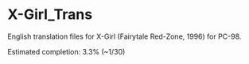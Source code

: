 # X-Girl_Trans
English translation files for X-Girl (Fairytale Red-Zone, 1996) for PC-98.

Estimated completion: 3.3% (~1/30)
